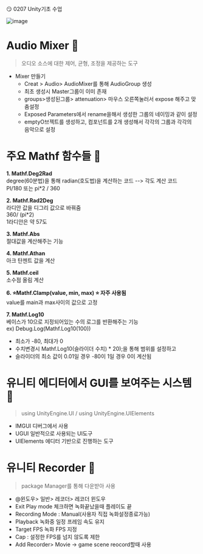 :smirk: 0207 Unity기초 수업

![image](https://github.com/user-attachments/assets/e870d3fd-7f77-4460-888c-128a2fbb7682)

# Audio Mixer :musical_note: 
 > 오디오 소스에 대한 제어, 균형, 조정을 제공하는 도구

* Mixer 만들기
  * Creat > Audio> AudioMixer를 통해 AudioGroup 생성
  * 최초 생성시 Master그룹이 이미 존재
  * groups>생성된그룹> attenuation> 마우스 오른쪽눌러서 expose 해주고 맞춤설정
  * Exposed Parameters에서 rename을해서 생성한 그룹의 네이밍과 같이 설정
  * emptyO브젝트를 생성하고, 컴포넌트를 2개 생성해서 각각의 그룹과 각각의 음악으로 설정
 
# 주요 Mathf 함수들 :eyes:

**1. Mathf.Deg2Rad**         
  degree(60분법)을 통해 radian(호도법)을 계산하는 코드 --> 각도 계산 코드   
  PI/180 또는 pi*2 / 360
         
**2. Mathf.Rad2Deg**      
  라디안 값을 디그리 값으로 바꿔줌   
  360/ (pi*2)   
  1라디안은 약 57도

**3. Mathf.Abs**      
  절대값을 계산해주는 기능   

**4. Mathf.Athan**      
  아크 탄젠트 값을 계산 

**5. Mathf.ceil**      
  소수점 올림 계산

**6. :star:Mathf.Clamp(value, min, max) :star: 자주 사용됨**      
  value를 main과 max사이의 값으로 고정
 
**7. Mathf.Log10**   
  베이스가 10으로 지정되어있는 수의 로그를 반환해주는 기능   
  ex) Debug.Log(Mathf.Log10(100))   
  - 최소가 -80, 최대가 0
  - 수치변경시 Mathf.Log10(슬라이더 수치) * 20);을 통해 범위를 설정하고
  - 슬라이더의 최소 값이 0.01일 경우 -80이 1일 경우 0이 계산됨


# 유니티 에디터에서 GUI를 보여주는 시스템 :eyes:
> using UnityEngine.UI / using UnityEngine.UIElements
* IMGUI 디버그에서 사용
* UGUI 일반적으로 사용되는 UI도구
* UIElements 에디터 기반으로 진행하는 도구

# 유니티 Recorder :eyes: 
> package Manager를 통해 다운받아 사용
* @윈도우> 일반> 레코더> 레코더 윈도우
* Exit Play mode 체크하면 녹화끝났을때 플레이도 끝
* Recording Mode : Manual(사용자 직접 녹화설정종료가능)
* Playback 녹화중 일정 프레임 속도 유지
* Target FPS 녹화 FPS 지정
* Cap : 설정한 FPS를 넘지 않도록 제한
* Add Recorder> Movie -> game scene reocord할때 사용

  


  
